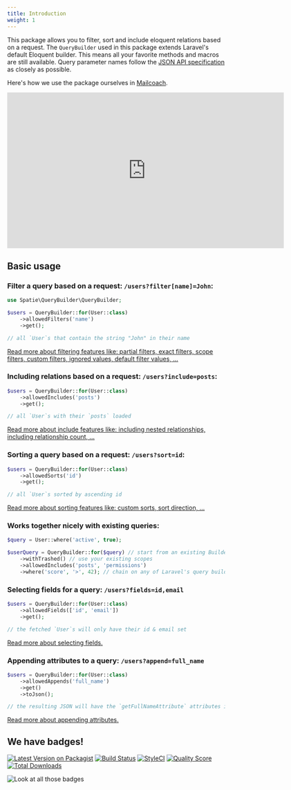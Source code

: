 ```yaml
---
title: Introduction
weight: 1
---
```


This package allows you to filter, sort and include eloquent relations based on a request. The `QueryBuilder` used in this package extends Laravel's default Eloquent builder. This means all your favorite methods and macros are still available. Query parameter names follow the [JSON API specification](http://jsonapi.org/) as closely as possible.

Here's how we use the package ourselves in [Mailcoach](https://mailcoach.app).

<iframe src="https://player.vimeo.com/video/380520777" width="640" height="360" frameborder="0" allow="autoplay; fullscreen" allowfullscreen></iframe>

## Basic usage

### Filter a query based on a request: `/users?filter[name]=John`:

```php
use Spatie\QueryBuilder\QueryBuilder;

$users = QueryBuilder::for(User::class)
    ->allowedFilters('name')
    ->get();

// all `User`s that contain the string "John" in their name
```

[Read more about filtering features like: partial filters, exact filters, scope filters, custom filters, ignored values, default filter values, ...](https://spatie.be/docs/laravel-query-builder/v2/features/filtering/)

### Including relations based on a request: `/users?include=posts`:

```php
$users = QueryBuilder::for(User::class)
    ->allowedIncludes('posts')
    ->get();

// all `User`s with their `posts` loaded
```

[Read more about include features like: including nested relationships, including relationship count, ...](https://spatie.be/docs/laravel-query-builder/v2/features/including-relationships/)

### Sorting a query based on a request: `/users?sort=id`:

```php
$users = QueryBuilder::for(User::class)
    ->allowedSorts('id')
    ->get();

// all `User`s sorted by ascending id
```

[Read more about sorting features like: custom sorts, sort direction, ...](https://spatie.be/docs/laravel-query-builder/v2/features/sorting/)

### Works together nicely with existing queries:

```php
$query = User::where('active', true);

$userQuery = QueryBuilder::for($query) // start from an existing Builder instance
    ->withTrashed() // use your existing scopes
    ->allowedIncludes('posts', 'permissions')
    ->where('score', '>', 42); // chain on any of Laravel's query builder methods
```

### Selecting fields for a query: `/users?fields=id,email`

```php
$users = QueryBuilder::for(User::class)
    ->allowedFields(['id', 'email'])
    ->get();

// the fetched `User`s will only have their id & email set
```

[Read more about selecting fields.](https://spatie.be/docs/laravel-query-builder/v2/features/selecting-fields/)

### Appending attributes to a query: `/users?append=full_name`

```php
$users = QueryBuilder::for(User::class)
    ->allowedAppends('full_name')
    ->get()
    ->toJson();

// the resulting JSON will have the `getFullNameAttribute` attributes included
```

[Read more about appending attributes.](https://spatie.be/docs/laravel-query-builder/v2/features/appending-attributes/)

## We have badges!

[![Latest Version on Packagist](https://img.shields.io/packagist/v/spatie/laravel-query-builder.svg?style=flat-square)](https://packagist.org/packages/spatie/laravel-query-builder)
[![Build Status](https://img.shields.io/circleci/project/github/spatie/laravel-query-builder/master.svg?style=flat-square)](https://circleci.com/gh/spatie/laravel-query-builder)
[![StyleCI](https://styleci.io/repos/117567334/shield?branch=master)](https://styleci.io/repos/117567334)
[![Quality Score](https://img.shields.io/scrutinizer/g/spatie/laravel-query-builder.svg?style=flat-square)](https://scrutinizer-ci.com/g/spatie/laravel-query-builder)
[![Total Downloads](https://img.shields.io/packagist/dt/spatie/laravel-query-builder.svg?style=flat-square)](https://packagist.org/packages/spatie/laravel-query-builder)

![Look at all those badges](https://i.imgflip.com/36x6d6.jpg)
